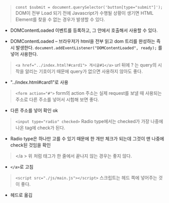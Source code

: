 > `const $submit = document.querySelector('button[type="submit"]');`
DOM이 전부 Load 되기 전에 Javascript가 수행될 상황이 생기면 HTML Element를 찾을 수 없는 경우가 발생할 수 있다.

* DOMContentLoaded 이벤트를 등록하고, 그 안에서 호출해서 사용할 수 있다.

* DOMContentLoaded – 브라우저가 html을 전부 읽고 dom 트리를 완성하는 즉시 발생한다. 
`document.addEventListener("DOMContentLoaded", ready);` 를 넣어 사용한다.

> `<a href="../index.html?#card1"> 게시글#1</a>`
url 뒤에 ? 는 query의 시작을 알리는 기호이기 때문에 query가 없으면 사용하지 않아도 좋다.

* "../index.html#card1"로 사용


> `<form action="#">`
form의 action 주소는 실제 request를 보낼 때 사용되는 주소로 다른 주소를 넣어서 시험해 보면 좋다.

* 다른 주소를 넣어 확인 ok


> `<input type="radio" checked>`
Radio type에서는 checked가 가장 나중에 나온 tag에 check가 된다.

* Radio type은 하나만 고를 수 있기 때문에 한 개만 체크가 되는데 그것이 맨 나중에 check된 것임을 확인


> </a
\>
위 처럼 태그가 한 줄에서 끝나지 않는 경우는 좋지 않다.

* `</a>`로 고침


> `<script src="./js/main.js"></script>`
스크립트는 헤드 쪽에 넣어주는 것이 좋다.

* 헤드로 옮김

